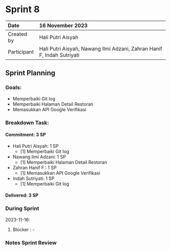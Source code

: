 # Sprint 8

|Date|16 November 2023|
| :- | :- |
|Created by|Hali Putri Aisyah|
|Participant|Hali Putri Aisyah, Nawang Ilmi Adzani, Zahran Hanif F, Indah Sutriyati|
## Sprint Planning
### Goals:
- Memperbaiki Git log
- Memperbaiki Halaman Detail Restoran
- Memasukkan API Google Verifikasi
### Breakdown Task:
#### Commitment: 3 SP
- Hali Putri Aisyah: 1 SP
  - [1] Memperbaiki Git log
- Nawang Ilmi Adzani: 1 SP
  - [1] Memperbaiki Halaman Detail Restoran
- Zahran Hanif F : 1 SP
  - [1] Memasukkan API Google Verifikasi
- Indah Sutriyati: 1 SP
  - [1] Memperbaiki Git log 

#### Delivered:	 3 SP
### During Sprint
2023-11-16:

1. Blocker : -

### Notes Sprint Review


